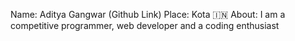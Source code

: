 Name: Aditya Gangwar (Github Link)
Place: Kota 🇮🇳 
About: I am a competitive programmer, web developer and a coding enthusiast
